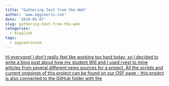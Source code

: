```yaml
---
title: "Gathering Text from the Web"
author: 'www.aggieerin.com'
date: '2018-05-07'
slug: gathering-text-from-the-web
categories:
  - bloglink
tags:
  - aggieerincom
---
```


[Hi everyone! I don't really feel like working too hard today, so I decided to write a blog post about how my student Will and I used rvest to mine articles from several different news sources for a project. All the scripts and current ongoings of this project can be found on our OSF page - this project is also connected to the GitHub folder with the<i class="fas fa-external-link-alt"></i>](https://doomlab.github.io/post/gathering-text-from-the-web/)

